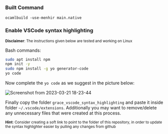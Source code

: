 
### Built Command

```
ocamlbuild -use-menhir main.native
```

### Enable VSCode syntax highlighting

<sub>**Disclaimer**: The instructions given below are tested and working on Linux</sub>

Bash commands:

```bash
sudo apt install npm
npm init -y
sudo npm install -g yo generator-code
yo code
```

Now complete the `yo code` as we suggest in the picture below:

![Screenshot from 2023-03-21 18-23-44](https://user-images.githubusercontent.com/56654089/226679987-7c045192-9217-4815-95ac-7c8c944826d6.png)


Finally copy the folder `grace_vscode_syntax_highlighting` and paste it inside folder `~/.vscode/extensions`. Additionally you may want to remove/delete any unnecessary files that were created at this process.


<sub>**Hint**: Consider creating a soft link to point to the folder of this repository, in order to update the syntax highlighter easier by pulling any changes from github</sub>
